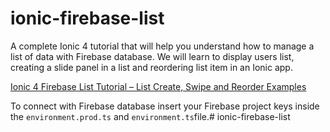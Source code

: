 # ionic-firebase-list
A complete Ionic 4 tutorial that will help you understand how to manage a list of data with Firebase database. We will learn to display users list, creating a slide panel in a list and reordering list item in an Ionic app.

[Ionic 4 Firebase List Tutorial – List Create, Swipe and Reorder Examples](https://www.positronx.io/ionic-firebase-list-tutorial/)

To connect with Firebase database insert your Firebase project keys inside the `environment.prod.ts` and `environment.ts`file.# ionic-firebase-list
